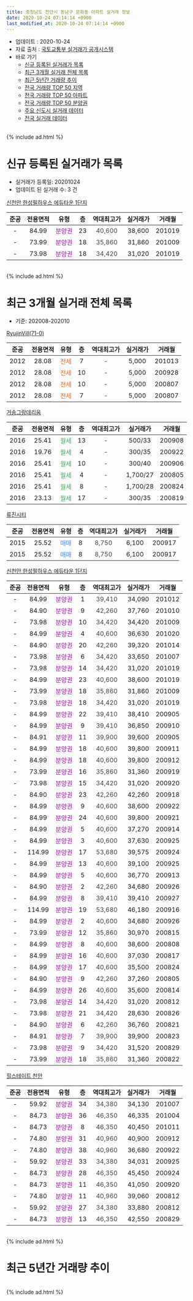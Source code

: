 ```yaml
---
title: 충청남도 천안시 동남구 문화동 아파트 실거래 정보
date: 2020-10-24 07:14:14 +0900
last_modified_at: 2020-10-24 07:14:14 +0900
---
```


* 업데이트 : 2020-10-24
* 자료 출처 : [국토교통부 실거래가 공개시스템](http://rt.molit.go.kr)
* 바로 가기
    * [신규 등록된 실거래가 목록](#신규-등록된-실거래가-목록)
    * [최근 3개월 실거래 전체 목록](#최근-3개월-실거래-전체-목록)
    * [최근 5년간 거래량 추이](#최근-5년간-거래량-추이)
    * [전국 거래량 TOP 50 지역](https://inasie.github.io/apt-trade-info/최근-3개월-전국에서-가장-거래가-많이-발생한-지역)
    * [전국 거래량 TOP 50 아파트](https://inasie.github.io/apt-trade-info/최근-3개월-전국에서-가장-거래가-많이-발생한-아파트)
    * [전국 거래량 TOP 50 분양권](https://inasie.github.io/apt-trade-info/최근-3개월-전국에서-가장-거래가-많이-발생한-분양권)
    * [주요 신도시 실거래 데이터](https://inasie.github.io/apt-trade-info/주요-신도시)
    * [전국 실거래 데이터](https://inasie.github.io/apt-trade-info/전국)
<br>
{% include ad.html %}
<br>

# 신규 등록된 실거래가 목록
* 실거래가 등록일: 20201024
* 업데이트 된 실거래 수: 3 건


[신천안 한성필하우스 에듀타운 1단지](https://search.naver.com/search.naver?query=%EC%B6%A9%EC%B2%AD%EB%82%A8%EB%8F%84+%EC%B2%9C%EC%95%88%EC%8B%9C+%EB%8F%99%EB%82%A8%EA%B5%AC+%EB%AC%B8%ED%99%94%EB%8F%99+%EC%8B%A0%EC%B2%9C%EC%95%88+%ED%95%9C%EC%84%B1%ED%95%84%ED%95%98%EC%9A%B0%EC%8A%A4+%EC%97%90%EB%93%80%ED%83%80%EC%9A%B4+1%EB%8B%A8%EC%A7%80)

|준공|전용면적|유형|층|역대최고가|실거래가|거래월|
|:---:|:---:|:---:|:---:|:---:|:---:|:---:|
|-|84.99|<span style="color:#9C11A5">분양권</span>|23|<span style="color:#444444">40,600</span>|38,600|201019|
|-|73.99|<span style="color:#9C11A5">분양권</span>|18|<span style="color:#444444">35,860</span>|31,860|201009|
|-|73.98|<span style="color:#9C11A5">분양권</span>|18|<span style="color:#444444">34,420</span>|31,020|201019|


<br>
{% include ad.html %}
<br>

# 최근 3개월 실거래 전체 목록
* 기준: 202008-202010


[RyujinVill(71-0)](https://search.naver.com/search.naver?query=%EC%B6%A9%EC%B2%AD%EB%82%A8%EB%8F%84+%EC%B2%9C%EC%95%88%EC%8B%9C+%EB%8F%99%EB%82%A8%EA%B5%AC+%EB%AC%B8%ED%99%94%EB%8F%99+RyujinVill%2871-0%29)

|준공|전용면적|유형|층|역대최고가|실거래가|거래월|
|:---:|:---:|:---:|:---:|:---:|:---:|:---:|
|2012|28.08|<span style="color:#ff5a00">전세</span>|7|<span style="color:#444444">-</span>|5,000|201013|
|2012|28.08|<span style="color:#ff5a00">전세</span>|10|<span style="color:#444444">-</span>|5,000|200928|
|2012|28.08|<span style="color:#ff5a00">전세</span>|10|<span style="color:#444444">-</span>|5,000|200807|
|2012|28.08|<span style="color:#ff5a00">전세</span>|7|<span style="color:#444444">-</span>|5,000|200807|

[거송그랑데리움](https://search.naver.com/search.naver?query=%EC%B6%A9%EC%B2%AD%EB%82%A8%EB%8F%84+%EC%B2%9C%EC%95%88%EC%8B%9C+%EB%8F%99%EB%82%A8%EA%B5%AC+%EB%AC%B8%ED%99%94%EB%8F%99+%EA%B1%B0%EC%86%A1%EA%B7%B8%EB%9E%91%EB%8D%B0%EB%A6%AC%EC%9B%80)

|준공|전용면적|유형|층|역대최고가|실거래가|거래월|
|:---:|:---:|:---:|:---:|:---:|:---:|:---:|
|2016|25.41|<span style="color:#34a853">월세</span>|13|<span style="color:#444444">-</span>|500/33|200908|
|2016|19.76|<span style="color:#34a853">월세</span>|4|<span style="color:#444444">-</span>|300/35|200922|
|2016|25.41|<span style="color:#34a853">월세</span>|10|<span style="color:#444444">-</span>|300/40|200906|
|2016|25.41|<span style="color:#34a853">월세</span>|4|<span style="color:#444444">-</span>|1,700/27|200805|
|2016|25.41|<span style="color:#34a853">월세</span>|8|<span style="color:#444444">-</span>|1,700/28|200824|
|2016|23.13|<span style="color:#34a853">월세</span>|17|<span style="color:#444444">-</span>|300/35|200819|

[류진시티](https://search.naver.com/search.naver?query=%EC%B6%A9%EC%B2%AD%EB%82%A8%EB%8F%84+%EC%B2%9C%EC%95%88%EC%8B%9C+%EB%8F%99%EB%82%A8%EA%B5%AC+%EB%AC%B8%ED%99%94%EB%8F%99+%EB%A5%98%EC%A7%84%EC%8B%9C%ED%8B%B0)

|준공|전용면적|유형|층|역대최고가|실거래가|거래월|
|:---:|:---:|:---:|:---:|:---:|:---:|:---:|
|2015|25.52|<span style="color:#4285f3">매매</span>|8|<span style="color:#444444">8,750</span>|6,100|200917|
|2015|25.52|<span style="color:#4285f3">매매</span>|8|<span style="color:#444444">8,750</span>|6,100|200917|

[신천안 한성필하우스 에듀타운 1단지](https://search.naver.com/search.naver?query=%EC%B6%A9%EC%B2%AD%EB%82%A8%EB%8F%84+%EC%B2%9C%EC%95%88%EC%8B%9C+%EB%8F%99%EB%82%A8%EA%B5%AC+%EB%AC%B8%ED%99%94%EB%8F%99+%EC%8B%A0%EC%B2%9C%EC%95%88+%ED%95%9C%EC%84%B1%ED%95%84%ED%95%98%EC%9A%B0%EC%8A%A4+%EC%97%90%EB%93%80%ED%83%80%EC%9A%B4+1%EB%8B%A8%EC%A7%80)

|준공|전용면적|유형|층|역대최고가|실거래가|거래월|
|:---:|:---:|:---:|:---:|:---:|:---:|:---:|
|-|84.99|<span style="color:#9C11A5">분양권</span>|1|<span style="color:#444444">39,410</span>|34,090|201012|
|-|84.90|<span style="color:#9C11A5">분양권</span>|9|<span style="color:#444444">42,260</span>|37,760|201010|
|-|73.98|<span style="color:#9C11A5">분양권</span>|10|<span style="color:#444444">34,420</span>|34,420|201009|
|-|84.99|<span style="color:#9C11A5">분양권</span>|4|<span style="color:#444444">40,600</span>|36,630|201020|
|-|84.90|<span style="color:#9C11A5">분양권</span>|20|<span style="color:#444444">42,260</span>|39,320|201014|
|-|73.98|<span style="color:#9C11A5">분양권</span>|6|<span style="color:#444444">34,420</span>|33,650|201007|
|-|73.98|<span style="color:#9C11A5">분양권</span>|14|<span style="color:#444444">34,420</span>|31,020|201019|
|-|84.99|<span style="color:#9C11A5">분양권</span>|23|<span style="color:#444444">40,600</span>|38,600|201019|
|-|73.99|<span style="color:#9C11A5">분양권</span>|18|<span style="color:#444444">35,860</span>|31,860|201009|
|-|73.98|<span style="color:#9C11A5">분양권</span>|18|<span style="color:#444444">34,420</span>|31,020|201019|
|-|84.99|<span style="color:#9C11A5">분양권</span>|22|<span style="color:#444444">39,410</span>|38,410|200905|
|-|84.99|<span style="color:#9C11A5">분양권</span>|9|<span style="color:#444444">39,410</span>|36,850|200910|
|-|84.91|<span style="color:#9C11A5">분양권</span>|11|<span style="color:#444444">39,900</span>|39,600|200905|
|-|84.99|<span style="color:#9C11A5">분양권</span>|18|<span style="color:#444444">40,600</span>|39,800|200911|
|-|84.99|<span style="color:#9C11A5">분양권</span>|18|<span style="color:#444444">40,600</span>|39,800|200912|
|-|73.99|<span style="color:#9C11A5">분양권</span>|16|<span style="color:#444444">35,860</span>|31,360|200919|
|-|73.98|<span style="color:#9C11A5">분양권</span>|15|<span style="color:#444444">34,420</span>|31,020|200920|
|-|84.90|<span style="color:#9C11A5">분양권</span>|23|<span style="color:#444444">42,260</span>|42,260|200918|
|-|84.99|<span style="color:#9C11A5">분양권</span>|9|<span style="color:#444444">40,600</span>|38,600|200922|
|-|84.99|<span style="color:#9C11A5">분양권</span>|24|<span style="color:#444444">40,600</span>|39,800|200921|
|-|84.99|<span style="color:#9C11A5">분양권</span>|5|<span style="color:#444444">40,600</span>|37,270|200914|
|-|84.99|<span style="color:#9C11A5">분양권</span>|3|<span style="color:#444444">40,600</span>|37,630|200925|
|-|114.99|<span style="color:#9C11A5">분양권</span>|17|<span style="color:#444444">53,680</span>|39,575|200924|
|-|84.99|<span style="color:#9C11A5">분양권</span>|13|<span style="color:#444444">40,600</span>|39,100|200925|
|-|84.99|<span style="color:#9C11A5">분양권</span>|5|<span style="color:#444444">40,600</span>|36,770|200913|
|-|84.90|<span style="color:#9C11A5">분양권</span>|2|<span style="color:#444444">42,260</span>|34,680|200926|
|-|84.99|<span style="color:#9C11A5">분양권</span>|8|<span style="color:#444444">39,410</span>|39,410|200927|
|-|114.99|<span style="color:#9C11A5">분양권</span>|19|<span style="color:#444444">53,680</span>|46,180|200916|
|-|84.99|<span style="color:#9C11A5">분양권</span>|2|<span style="color:#444444">40,600</span>|34,680|200926|
|-|73.99|<span style="color:#9C11A5">분양권</span>|12|<span style="color:#444444">35,860</span>|30,970|200815|
|-|84.99|<span style="color:#9C11A5">분양권</span>|8|<span style="color:#444444">40,600</span>|38,600|200808|
|-|84.99|<span style="color:#9C11A5">분양권</span>|16|<span style="color:#444444">40,600</span>|37,030|200817|
|-|84.99|<span style="color:#9C11A5">분양권</span>|17|<span style="color:#444444">40,600</span>|35,500|200824|
|-|84.90|<span style="color:#9C11A5">분양권</span>|9|<span style="color:#444444">42,260</span>|37,260|200805|
|-|84.99|<span style="color:#9C11A5">분양권</span>|26|<span style="color:#444444">40,600</span>|35,600|200814|
|-|73.98|<span style="color:#9C11A5">분양권</span>|14|<span style="color:#444444">34,420</span>|31,020|200812|
|-|73.98|<span style="color:#9C11A5">분양권</span>|21|<span style="color:#444444">34,420</span>|28,630|200826|
|-|84.90|<span style="color:#9C11A5">분양권</span>|6|<span style="color:#444444">42,260</span>|36,760|200821|
|-|84.91|<span style="color:#9C11A5">분양권</span>|7|<span style="color:#444444">39,900</span>|39,900|200823|
|-|73.98|<span style="color:#9C11A5">분양권</span>|9|<span style="color:#444444">34,420</span>|31,520|200829|
|-|73.99|<span style="color:#9C11A5">분양권</span>|18|<span style="color:#444444">35,860</span>|31,360|200822|


<script async src="//pagead2.googlesyndication.com/pagead/js/adsbygoogle.js"></script>
<!-- 기본 -->
<ins class="adsbygoogle"
     style="display:block"
     data-ad-client="ca-pub-2446590836940007"
     data-ad-slot="1659523306"
     data-ad-format="auto"
     data-full-width-responsive="true"></ins>
<script>
(adsbygoogle = window.adsbygoogle || []).push({});
</script>


[힐스테이트 천안](https://search.naver.com/search.naver?query=%EC%B6%A9%EC%B2%AD%EB%82%A8%EB%8F%84+%EC%B2%9C%EC%95%88%EC%8B%9C+%EB%8F%99%EB%82%A8%EA%B5%AC+%EB%AC%B8%ED%99%94%EB%8F%99+%ED%9E%90%EC%8A%A4%ED%85%8C%EC%9D%B4%ED%8A%B8+%EC%B2%9C%EC%95%88)

|준공|전용면적|유형|층|역대최고가|실거래가|거래월|
|:---:|:---:|:---:|:---:|:---:|:---:|:---:|
|-|59.92|<span style="color:#9C11A5">분양권</span>|34|<span style="color:#444444">34,380</span>|34,130|201007|
|-|84.73|<span style="color:#9C11A5">분양권</span>|36|<span style="color:#444444">46,350</span>|46,335|201004|
|-|84.73|<span style="color:#9C11A5">분양권</span>|8|<span style="color:#444444">46,350</span>|40,450|201011|
|-|74.80|<span style="color:#9C11A5">분양권</span>|31|<span style="color:#444444">40,960</span>|40,900|200912|
|-|74.80|<span style="color:#9C11A5">분양권</span>|38|<span style="color:#444444">40,960</span>|36,680|200922|
|-|59.92|<span style="color:#9C11A5">분양권</span>|33|<span style="color:#444444">34,380</span>|34,031|200925|
|-|84.73|<span style="color:#9C11A5">분양권</span>|28|<span style="color:#444444">46,350</span>|45,450|200924|
|-|84.73|<span style="color:#9C11A5">분양권</span>|11|<span style="color:#444444">46,350</span>|41,050|200920|
|-|74.80|<span style="color:#9C11A5">분양권</span>|11|<span style="color:#444444">40,960</span>|39,060|200812|
|-|59.92|<span style="color:#9C11A5">분양권</span>|27|<span style="color:#444444">34,380</span>|33,880|200812|
|-|84.73|<span style="color:#9C11A5">분양권</span>|13|<span style="color:#444444">46,350</span>|42,550|200829|


<br>
{% include ad.html %}
<br>

# 최근 5년간 거래량 추이


<div style="width:100%;">
    <canvas id="deal_progress" height="200"></canvas>
</div>

<script>
new Chart(document.getElementById("deal_progress"), {
    type: 'line',
    data: {
        labels: ['201510','201511','201512','201601','201602','201603','201604','201605','201606','201607','201608','201609','201610','201611','201612','201701','201702','201703','201704','201705','201706','201707','201708','201709','201710','201711','201712','201801','201802','201803','201804','201805','201806','201807','201808','201809','201810','201811','201812','201901','201902','201903','201904','201905','201906','201907','201908','201909','201910','201911','201912','202001','202002','202003','202004','202005','202006','202007','202008','202009','202010'],
        datasets: [{
            label: '매매',
            pointRadius: 1,
            data: [0, 3, 0, 0, 0, 1, 0, 0, 0, 1, 0, 2, 1, 0, 0, 0, 0, 1, 2, 25, 20, 3, 2, 1, 4, 1, 20, 1, 0, 4, 5, 5, 4, 6, 5, 5, 5, 21, 10, 10, 1, 3, 4, 0, 2, 5, 13, 11, 40, 101, 131, 65, 58, 32, 24, 70, 70, 63, 15, 26, 13],
            borderColor: "rgba(255, 201, 14, 1)",
            backgroundColor: "rgba(255, 201, 14, 0.5)",
            fill: false,
            lineTension: 0
        },{
            label: '전월세',
            pointRadius: 1,
            data: [2, 1, 3, 4, 4, 5, 5, 5, 12, 9, 11, 4, 7, 1, 6, 4, 12, 7, 3, 5, 5, 8, 6, 4, 4, 3, 5, 3, 7, 6, 3, 6, 5, 3, 4, 3, 5, 6, 3, 4, 8, 5, 2, 2, 4, 5, 3, 3, 3, 4, 3, 2, 9, 2, 5, 5, 4, 5, 5, 4, 1],
            borderColor: "rgba(0, 141, 185, 1)",
            backgroundColor: "rgba(0, 141, 185, 0.5)",
            fill: false,
            lineTension: 0
        }
        ]
    },
    options: {
        responsive: true,
        title: {
            display: false
        },
        tooltips: {
            mode: 'index',
            intersect: false
        },
        hover: {
            mode: 'nearest',
            intersect: true
        },
        scales: {
            xAxes: [{
                display: true,
                scaleLabel: {
                    display: true,
                    labelString: '년/월'
                }
            }],
            yAxes: [{
                display: true,
                ticks: {
                    suggestedMin: 0,
                },
                scaleLabel: {
                    display: true,
                    labelString: '실거래 수'
                }
            }]
        }
    }
});

</script>


<br>
{% include ad.html %}
<br>

